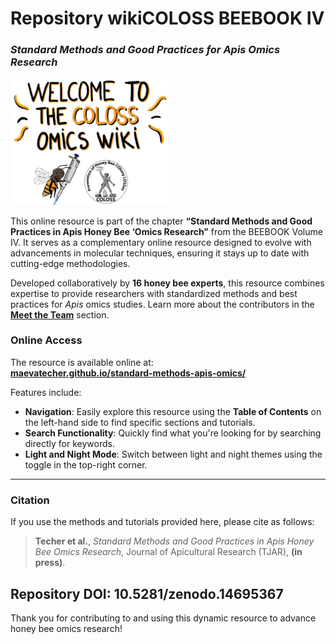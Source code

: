 # **Repository wikiCOLOSS BEEBOOK IV**
### *Standard Methods and Good Practices for Apis Omics Research*

<img src="docs/assets/Manae_sketches-COLOSS.jpg" alt="wikiCOLOSS" style="width:50%;">

This online resource is part of the chapter **“Standard Methods and Good Practices in Apis Honey Bee ‘Omics Research”** from the BEEBOOK Volume IV. It serves as a complementary online resource designed to evolve with advancements in molecular techniques, ensuring it stays up to date with cutting-edge methodologies.

Developed collaboratively by **16 honey bee experts**, this resource combines expertise to provide researchers with standardized methods and best practices for *Apis* omics studies. Learn more about the contributors in the **[Meet the Team](https://maevatecher.github.io/standard-methods-apis-omics/theteam/)** section.

### **Online Access**
The resource is available online at:  
**[maevatecher.github.io/standard-methods-apis-omics/](https://maevatecher.github.io/standard-methods-apis-omics/)**

Features include:
- **Navigation**: Easily explore this resource using the **Table of Contents** on the left-hand side to find specific sections and tutorials.
- **Search Functionality**: Quickly find what you're looking for by searching directly for keywords.
- **Light and Night Mode**: Switch between light and night themes using the toggle in the top-right corner.  

---

### **Citation**
If you use the methods and tutorials provided here, please cite as follows:

> **Techer et al.**, *Standard Methods and Good Practices in Apis Honey Bee Omics Research*, Journal of Apicultural Research (TJAR), **(in press)**.

Repository DOI: 10.5281/zenodo.14695367
---

Thank you for contributing to and using this dynamic resource to advance honey bee omics research!

